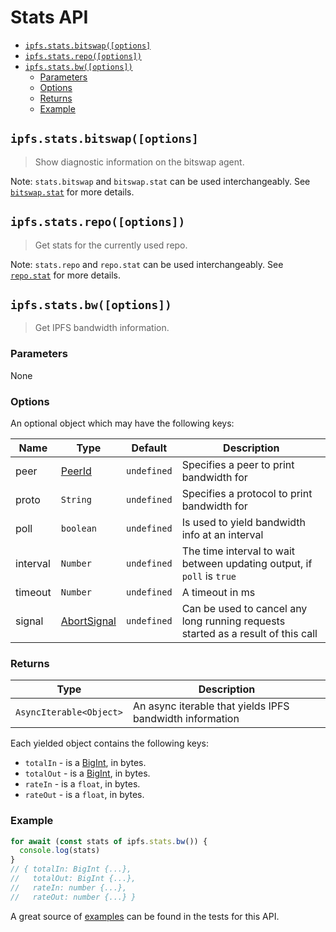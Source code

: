 # Stats API <!-- omit in toc -->

- [`ipfs.stats.bitswap([options]`](#ipfsstatsbitswapoptions)
- [`ipfs.stats.repo([options])`](#ipfsstatsrepooptions)
- [`ipfs.stats.bw([options])`](#ipfsstatsbwoptions)
  - [Parameters](#parameters)
  - [Options](#options)
  - [Returns](#returns)
  - [Example](#example)

## `ipfs.stats.bitswap([options]`

> Show diagnostic information on the bitswap agent.

Note: `stats.bitswap` and `bitswap.stat` can be used interchangeably. See [`bitswap.stat`](./BITSWAP.md#bitswapstat) for more details.

## `ipfs.stats.repo([options])`

> Get stats for the currently used repo.

Note: `stats.repo` and `repo.stat` can be used interchangeably. See [`repo.stat`](./REPO.md#repostat) for more details.

## `ipfs.stats.bw([options])`

> Get IPFS bandwidth information.

### Parameters

None

### Options

An optional object which may have the following keys:

| Name | Type | Default | Description |
| ---- | ---- | ------- | ----------- |
| peer | [PeerId][] | `undefined` | Specifies a peer to print bandwidth for |
| proto | `String` | `undefined` | Specifies a protocol to print bandwidth for |
| poll | `boolean` | `undefined` | Is used to yield bandwidth info at an interval |
| interval | `Number` | `undefined` | The time interval to wait between updating output, if `poll` is `true` |
| timeout | `Number` | `undefined` | A timeout in ms |
| signal | [AbortSignal][] | `undefined` |  Can be used to cancel any long running requests started as a result of this call |

### Returns

| Type | Description |
| -------- | -------- |
| `AsyncIterable<Object>` | An async iterable that yields IPFS bandwidth information |

Each yielded object contains the following keys:

- `totalIn` - is a [BigInt][bigNumber], in bytes.
- `totalOut` - is a [BigInt][bigNumber], in bytes.
- `rateIn` - is a `float`, in bytes.
- `rateOut` - is a `float`, in bytes.

### Example

```JavaScript
for await (const stats of ipfs.stats.bw()) {
  console.log(stats)
}
// { totalIn: BigInt {...},
//   totalOut: BigInt {...},
//   rateIn: number {...},
//   rateOut: number {...} }
```

A great source of [examples][] can be found in the tests for this API.

[bigNumber]: https://developer.mozilla.org/en-US/docs/Web/JavaScript/Reference/Global_Objects/BigInt
[examples]: https://github.com/ipfs/js-ipfs/blob/master/packages/interface-ipfs-core/src/stats
[AbortSignal]: https://developer.mozilla.org/en-US/docs/Web/API/AbortSignal
[cid]: https://docs.ipfs.io/concepts/content-addressing
[peerid]: https://docs.libp2p.io/concepts/peer-id/
